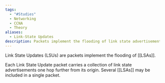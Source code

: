 ```yaml
---
tags:
  - "#Studies"
  - Networking
  - CCNA
  - Theory
aliases:
  - Link-State Updates
description: Packets implement the flooding of link state advertisements.
---
```

Link State Updates (LSUs) are packets implement the flooding of [[LSAs]]. 

Each Link State Update packet carries a collection of link state advertisements one hop further from its origin. Several [[LSAs]] may be included in a single packet.
